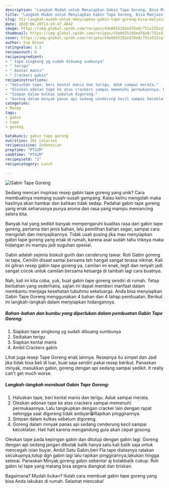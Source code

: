 ```yaml
---
description: "Langkah Mudah untuk Menyiapkan Gabin Tape Goreng, Bisa Manjain Lidah"
title: "Langkah Mudah untuk Menyiapkan Gabin Tape Goreng, Bisa Manjain Lidah"
slug: 311-langkah-mudah-untuk-menyiapkan-gabin-tape-goreng-bisa-manjain-lidah
date: 2020-06-28T13:43:47.464Z
image: https://img-global.cpcdn.com/recipes/43e6655192ed76e8/751x532cq70/gabin-tape-goreng-foto-resep-utama.jpg
thumbnail: https://img-global.cpcdn.com/recipes/43e6655192ed76e8/751x532cq70/gabin-tape-goreng-foto-resep-utama.jpg
cover: https://img-global.cpcdn.com/recipes/43e6655192ed76e8/751x532cq70/gabin-tape-goreng-foto-resep-utama.jpg
author: Sue Dixon
ratingvalue: 3.3
reviewcount: 8
recipeingredient:
- " tape singkong yg sudah dibuang sumbunya"
- " terigu"
- " kental manis"
- " Crackers gabin"
recipeinstructions:
- "Haluskan tape, beri kental manis dan terigu. Aduk sampai merata."
- "Oleskan adonan tape ke atas crackers sampai memenuhi permukaannya. Lalu tangkupkan dengan cracker lain dengan rapat sehingga saat digoreng tidak ambyar😁Rapikan pinggirannya."
- "Simpan dalam kulkas sebelum digoreng."
- "Goreng dalam minyak panas api sedang cenderung kecil sampai kecoklatan. Hati hati karena mengandung gula akan cepat gosong."
categories:
- Resep
tags:
- gabin
- tape
- goreng

katakunci: gabin tape goreng 
nutrition: 161 calories
recipecuisine: Indonesian
preptime: "PT22M"
cooktime: "PT42M"
recipeyield: "1"
recipecategory: Lunch

---
```



![Gabin Tape Goreng](https://img-global.cpcdn.com/recipes/43e6655192ed76e8/751x532cq70/gabin-tape-goreng-foto-resep-utama.jpg)

Sedang mencari inspirasi resep gabin tape goreng yang unik? Cara membuatnya memang susah-susah gampang. Kalau keliru mengolah maka hasilnya akan hambar dan bahkan tidak sedap. Padahal gabin tape goreng yang enak seharusnya punya aroma dan rasa yang mampu memancing selera kita.

Banyak hal yang sedikit banyak mempengaruhi kualitas rasa dari gabin tape goreng, pertama dari jenis bahan, lalu pemilihan bahan segar, sampai cara mengolah dan menyajikannya. Tidak usah pusing jika mau menyiapkan gabin tape goreng yang enak di rumah, karena asal sudah tahu triknya maka hidangan ini mampu jadi suguhan spesial.

Gabin adalah sejenis biskuit gurih dan cenderung tawar. Roti Gabin goreng isi tape, Cemilin disaat santai bersama teh hangat sangat terasa nikmat. Kali ini giliran resep gabin tape goreng ya, camilan ini enak, legit dan renyah jadi sangat cocok untuk camilan bersama keluarga di tambah lagi cara buatnya.


Nah, kali ini kita coba, yuk, buat gabin tape goreng sendiri di rumah. Tetap berbahan yang sederhana, sajian ini dapat memberi manfaat dalam membantu menjaga kesehatan tubuhmu sekeluarga. Anda bisa menyiapkan Gabin Tape Goreng menggunakan 4 bahan dan 4 tahap pembuatan. Berikut ini langkah-langkah dalam menyiapkan hidangannya.

<!--inarticleads1-->

##### Bahan-bahan dan bumbu yang diperlukan dalam pembuatan Gabin Tape Goreng:

1. Siapkan  tape singkong yg sudah dibuang sumbunya
1. Sediakan  terigu
1. Siapkan  kental manis
1. Ambil  Crackers gabin


Lihat juga resep Tape Goreng enak lainnya. Resepnya itu simpel dan Jadi jika tidak bisa beli di luar, buat saja sendiri pakai resep berikut. Panaskan minyak, masukkan gabin, goreng dengan api sedang sampai sedikit. It really can&#39;t get much worse. 

<!--inarticleads2-->

##### Langkah-langkah membuat Gabin Tape Goreng:

1. Haluskan tape, beri kental manis dan terigu. Aduk sampai merata.
1. Oleskan adonan tape ke atas crackers sampai memenuhi permukaannya. Lalu tangkupkan dengan cracker lain dengan rapat sehingga saat digoreng tidak ambyar😁Rapikan pinggirannya.
1. Simpan dalam kulkas sebelum digoreng.
1. Goreng dalam minyak panas api sedang cenderung kecil sampai kecoklatan. Hati hati karena mengandung gula akan cepat gosong.


Oleskan tape pada kepingan gabin dan ditutup dengan gabin lagi. Goreng dengan api sedang jangan dibolak balik hanya satu kali balik saja untuk mencegah isian buyar. Ambil Satu Gabin,beri Fla tape diatasnya ratakan secukupnya,tutup dgn gabin lagi lalu rapikan pinggirannya,lakukan hingga selesai. Panaskan Minyak,goreng gabin sebentar aj bolakbalik cukup. Roti gabin isi tape yang matang bisa segera diangkat dan tiriskan. 

Bagaimana? Mudah bukan? Itulah cara membuat gabin tape goreng yang bisa Anda lakukan di rumah. Selamat mencoba!
